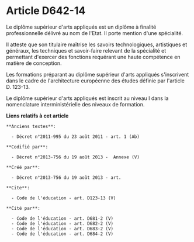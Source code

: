 # Article D642-14

Le diplôme supérieur d'arts appliqués est un diplôme à finalité professionnelle délivré au nom de l'Etat. Il porte mention
d'une spécialité. 

Il atteste que son titulaire maîtrise les savoirs technologiques, artistiques et généraux, les techniques et savoir-faire
relevant de la spécialité et permettant d'exercer des fonctions requérant une haute compétence en matière de conception. 

Les formations préparant au diplôme supérieur d'arts appliqués s'inscrivent dans le cadre de l'architecture européenne des
études définie par l'article D. 123-13. 

Le diplôme supérieur d'arts appliqués est inscrit au niveau I dans la nomenclature interministérielle des niveaux de
formation.

**Liens relatifs à cet article**

	**Anciens textes**:

	  - Décret n°2011-995 du 23 août 2011 - art. 1 (Ab)

	**Codifié par**:

	  - Décret n°2013-756 du 19 août 2013 -  Annexe (V)

	**Créé par**:

	  - Décret n°2013-756 du 19 août 2013 - art.

	**Cite**:

	  - Code de l'éducation - art. D123-13 (V)

	**Cité par**:

	  - Code de l'éducation - art. D681-2 (V)
	  - Code de l'éducation - art. D682-2 (V)
	  - Code de l'éducation - art. D683-2 (V)
	  - Code de l'éducation - art. D684-2 (V)
